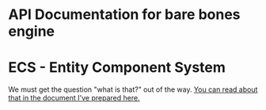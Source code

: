 # API Documentation for bare bones engine

# ECS - Entity Component System

We must get the question "what is that?" out of the way. [You can read about that in the document I've prepared here.](https://github.com/jordan4ibanez/moongl_test/blob/main/api_documentation/what_is_ecs.md)

